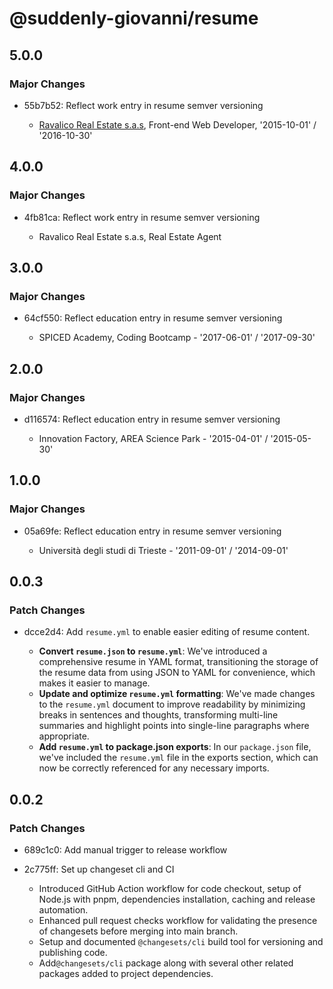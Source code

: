 # @suddenly-giovanni/resume

## 5.0.0

### Major Changes

- 55b7b52: Reflect work entry in resume semver versioning

  - [Ravalico Real Estate s.a.s](./resume.yml:123), Front-end Web Developer, '2015-10-01' / '2016-10-30'

## 4.0.0

### Major Changes

- 4fb81ca: Reflect work entry in resume semver versioning

  - Ravalico Real Estate s.a.s, Real Estate Agent

## 3.0.0

### Major Changes

- 64cf550: Reflect education entry in resume semver versioning

  - SPICED Academy, Coding Bootcamp - '2017-06-01' / '2017-09-30'

## 2.0.0

### Major Changes

- d116574: Reflect education entry in resume semver versioning

  - Innovation Factory, AREA Science Park - '2015-04-01' / '2015-05-30'

## 1.0.0

### Major Changes

- 05a69fe: Reflect education entry in resume semver versioning

  - Università degli studi di Trieste - '2011-09-01' / '2014-09-01'

## 0.0.3

### Patch Changes

- dcce2d4: Add `resume.yml` to enable easier editing of resume content.

  - **Convert `resume.json` to `resume.yml`**: We've introduced a comprehensive resume in YAML format, transitioning the storage of the resume data from using JSON to YAML for convenience, which makes it easier to manage.
  - **Update and optimize `resume.yml` formatting**: We've made changes to the `resume.yml` document to improve readability by minimizing breaks in sentences and thoughts, transforming multi-line summaries and highlight points into single-line paragraphs where appropriate.
  - **Add `resume.yml` to package.json exports**: In our `package.json` file, we've included the `resume.yml` file in the exports section, which can now be correctly referenced for any necessary imports.

## 0.0.2

### Patch Changes

- 689c1c0: Add manual trigger to release workflow
- 2c775ff: Set up changeset cli and CI

  - Introduced GitHub Action workflow for code checkout, setup of Node.js with pnpm, dependencies installation, caching and release automation.
  - Enhanced pull request checks workflow for validating the presence of changesets before merging into main branch.
  - Setup and documented `@changesets/cli` build tool for versioning and publishing code.
  - Add`@changesets/cli` package along with several other related packages added to project dependencies.
